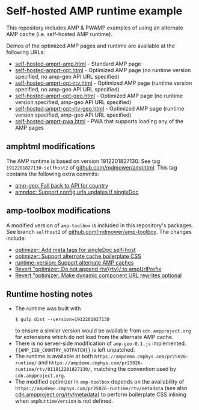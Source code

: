 # Self-hosted AMP runtime example

This repository includes AMP &amp; PWAMP examples of using an alternate AMP cache (i.e. self-hosted AMP runtime).

Demos of the optimized AMP pages and runtime are available at the following URLs:

- [self-hosted-amprt-amp.html](https://ampdemo.cmphys.com/pr25026/self-hosted-amprt-amp.html) - Standard AMP page
- [self-hosted-amprt-opt.html](https://ampdemo.cmphys.com/pr25026/self-hosted-amprt-opt.html) - Optimized AMP page (no runtime version specified, no amp-geo API URL specified)
- [self-hosted-amprt-opt-rtv.html](https://ampdemo.cmphys.com/pr25026/self-hosted-amprt-opt-rtv.html) - Optimized AMP page (runtime version specified, no amp-geo API URL specified)
- [self-hosted-amprt-opt-geo.html](https://ampdemo.cmphys.com/pr25026/self-hosted-amprt-opt-geo.html) - Optimized AMP page (no runtime version specified, amp-geo API URL specified)
- [self-hosted-amprt-opt-rtv-geo.html](https://ampdemo.cmphys.com/pr25026/self-hosted-amprt-opt-rtv-geo.html) - Optimized AMP page (runtime version specified, amp-geo API URL specified)
- [self-hosted-amprt-pwa.html](https://ampdemo.cmphys.com/pr25026/self-hosted-amprt-pwa.html) - PWA that supports loading any of the AMP pages

## amphtml modifications

The AMP runtime is based on version 1912201827130. See tag `1912201827130-selfhost2` of [github.com/mdmower/amphtml](https://github.com/mdmower/amphtml). This tag contains the following extra commits:

- [amp-geo: Fall back to API for country](https://github.com/mdmower/amphtml/commit/f7d323158b09170f1c084cb5cf229a30ecef776e)
- [ampdoc: Support config.urls updates if singleDoc](https://github.com/mdmower/amphtml/commit/5b2517c1d1c6defdd56877d72125f09938167108)

## amp-toolbox modifications

A modified version of `amp-toolbox` is included in this repository's packages. See branch `selfhost2` of [github.com/mdmower/amp-toolbox](https://github.com/mdmower/amp-toolbox). The changes include:

- [optimizer: Add meta tags for singleDoc self-host](https://github.com/mdmower/amp-toolbox/commit/67586c51d514c31b0d1e86997249ee5f218a33c4)
- [optimizer: Support alternate cache boilerplate CSS](https://github.com/mdmower/amp-toolbox/commit/eb8a18d965576389298683fdabfe31f55557f87b)
- [runtime-version: Support alternate AMP caches](https://github.com/mdmower/amp-toolbox/commit/3e2527a0ee11cc28a1ccd8838f3698bd38d6f3bc)
- [Revert "optimizer: Do not append rtv/{rtv}/ to ampUrlPrefix](https://github.com/mdmower/amp-toolbox/commit/6b1b3540d5c0b4d60b85ec1f6a44ee24e2611955)
- [Revert "optimizer: Make dynamic component URL rewrites optional](https://github.com/mdmower/amp-toolbox/commit/5a8bf3d6831fa7a1f563a5b9a5c34d83b93b8b21)

## Runtime hosting notes

- The runtime was built with
  ```
  $ gulp dist --version=1912201827130
  ```
  to ensure a similar version would be available from `cdn.ampproject.org` for extensions which do not load from the alternate AMP cache.
- There is no server-side modification of `amp-geo-0.1.js` implemented. `{{AMP_ISO_COUNTRY_HOTPATCH}}` is left unpatched.
- The runtime is available at both `https://ampdemo.cmphys.com/pr25026-runtime/` and `https://ampdemo.cmphys.com/pr25026-runtime/rtv/011912201827130/`, matching the convention used by `cdn.ampproject.org`.
- The modified optimizer in `amp-toolbox` depends on the availability of `https://ampdemo.cmphys.com/pr25026-runtime/rtv/metadata` (see also [cdn.ampproject.org/rtv/metadata](https://cdn.ampproject.org/rtv/metadata)) to perform boilerplate CSS inlining when `ampRuntimeVersion` is not defined.
